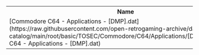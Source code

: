 <table>
<tr><th>Name</th><th>Size</th></tr>
<tr><td>[Commodore C64 - Applications - [DMP].dat](https://raw.githubusercontent.com/open-retrogaming-archive/dat-catalog/main/root/basic/TOSEC/Commodore/C64/Applications/[DMP]/Commodore C64 - Applications - [DMP].dat)</td><td>1179</td></tr>
</table>
